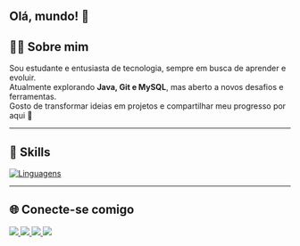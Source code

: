## Olá, mundo! 👋

## 👨‍💻 Sobre mim  

Sou estudante e entusiasta de tecnologia, sempre em busca de aprender e evoluir.  
Atualmente explorando **Java, Git e MySQL**, mas aberto a novos desafios e ferramentas.  
Gosto de transformar ideias em projetos e compartilhar meu progresso por aqui 🚀  

---

## 🚀 Skills

[![Linguagens](https://api.devicons.dev.br/icon?icons=Java%2CGit%2CMySQL&size=48&theme=dark&perline=30)](https://devicons.dev.br/) 

---

## 🌐 Conecte-se comigo  

<div> 
  <a href="https://instagram.com/gab_amaraall" target="_blank">
    <img src="https://img.shields.io/badge/-Instagram-%23E4405F?style=for-the-badge&logo=instagram&logoColor=white">
  </a>
  <a href="https://discord.com/users/1288510452157911102" target="_blank">
    <img src="https://img.shields.io/badge/Discord-7289DA?style=for-the-badge&logo=discord&logoColor=white">
  </a> 
  <a href="mailto:amaralgabriel357@gmail.com" target="_blank">
    <img src="https://img.shields.io/badge/-Gmail-%23333?style=for-the-badge&logo=gmail&logoColor=white">
  </a>
  <a href="https://www.linkedin.com/in/gabriel-amaral-829258355" target="_blank">
    <img src="https://img.shields.io/badge/-LinkedIn-%230077B5?style=for-the-badge&logo=linkedin&logoColor=white">
  </a> 
</div>
